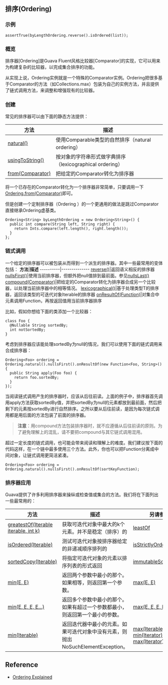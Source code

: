 ## 排序(Ordering)
### 示例
```
assertTrue(byLengthOrdering.reverse().isOrdered(list));
```
### 概览
排序器[Ordering]是Guava Fluent风格比较器[Comparator]的实现，它可以用来为构建复杂的比较器，以完成集合排序的功能。

从实现上说，Ordering实例就是一个特殊的Comparator实例。Ordering把很多基于Comparator的方法（如Collections.max）包装为自己的实例方法，并且提供了链式调用方法，来调整和增强现有的比较器。
### 创建
常见的排序器可以由下面的静态方法提供：

**方法**|**描述**
----------|--------------
[natural()](http://google.github.io/guava/releases/snapshot/api/docs/com/google/common/collect/Ordering.html#natural--)|使用Comparable类型的自然排序（natural ordering）
[usingToString()](http://google.github.io/guava/releases/snapshot/api/docs/com/google/common/collect/Ordering.html#usingToString--)|按对象的字符串形式做字典排序（lexicographical ordering）
[from(Comparator)](http://google.github.io/guava/releases/snapshot/api/docs/com/google/common/collect/Ordering.html#from-java.util.Comparator-)|把给定的Comparator转化为排序器

将一个已存在的Comparator转化为一个排序器非常简单，只要调用一下[Ordering.from(Comparator)](http://google.github.io/guava/releases/snapshot/api/docs/com/google/common/collect/Ordering.html#from-java.util.Comparator-)即可。

但是创建一个定制排序器（Ordering ）的一个更通用的做法是跳过Comparator直接继承Ordering虚基类。
```
Ordering<String> byLengthOrdering = new Ordering<String>() {
  public int compare(String left, String right) {
    return Ints.compare(left.length(), right.length());
  }
};
```
### 链式调用
一个给定的排序器可以被包装从而得到一个派生的排序器。其中一些最常用的变体包括：
**方法**|**描述**
----------|--------------
[reverse()](http://google.github.io/guava/releases/snapshot/api/docs/com/google/common/collect/Ordering.html#reverse--)|返回语义相反的排序器
[nullsFirst()](http://google.github.io/guava/releases/snapshot/api/docs/com/google/common/collect/Ordering.html#nullsFirst--)|使用当前排序器，但额外把null值排到最前面。参见[nullsLast()](http://google.github.io/guava/releases/snapshot/api/docs/com/google/common/collect/Ordering.html#nullsLast--)
[compound(Comparator)](http://google.github.io/guava/releases/snapshot/api/docs/com/google/common/collect/Ordering.html#compound-java.util.Comparator-)|把给定的Comparator转化为排序器合成另一个比较器，以处理当前排序器中的相等情况。
[lexicographical()](http://google.github.io/guava/releases/snapshot/api/docs/com/google/common/collect/Ordering.html#lexicographical--)|基于处理类型T的排序器，返回该类型的可迭代对象Iterable<T>的排序器
[onResultOf(Function)](http://google.github.io/guava/releases/snapshot/api/docs/com/google/common/collect/Ordering.html#onResultOf-com.google.common.base.Function-)|对集合中元素调用Function，再按返回值用当前排序器排序

比如，假如你想给下面的类添加一个比较器：
```
class Foo {
  @Nullable String sortedBy;
  int notSortedBy;
}
```
考虑到排序器应该能处理sortedBy为null的情况，我们可以使用下面的链式调用来合成排序器：
```
Ordering<Foo> ordering = Ordering.natural().nullsFirst().onResultOf(new Function<Foo, String>() {
  public String apply(Foo foo) {
    return foo.sortedBy;
  }
});
```

当阅读链式调用产生的排序器时，应该从后往前读。上面的例子中，排序器首先调用apply方法获取sortedBy值，并把sortedBy为null的元素都放到最前面，然后把剩下的元素按sortedBy进行自然排序。之所以要从后往前读，是因为每次链式调用都是用后面的方法包装了前面的排序器。

> **注意**：用compound方法包装排序器时，就不应遵循从后往前读的原则。为了避免理解上的混乱，请不要把compound与其它链式调用混用。

超过一定长度的链式调用，也可能会带来阅读和理解上的难度。我们建议按下面的代码这样，在一个链中最多使用三个方法。此外，你也可以把Function分离成中间对象，让链式调用更简洁紧凑。
```
Ordering<Foo> ordering = Ordering.natural().nullsFirst().onResultOf(sortKeyFunction);
```
### 排序器应用
Guava提供了许多利用排序器来操纵或检查值或集合的方法。我们将在下面列出一些最常用的：

**方法**|**描述**|**另请参见**  
----------|---------------|---------------
[greatestOf(Iterable iterable, int k)](http://google.github.io/guava/releases/snapshot/api/docs/com/google/common/collect/Ordering.html#greatestOf-java.lang.Iterable-int-)|获取可迭代对象中最大的k个元素。并不是稳定（排序）的|[leastOf](http://google.github.io/guava/releases/snapshot/api/docs/com/google/common/collect/Ordering.html#leastOf-java.lang.Iterable-int-)
[isOrdered(Iterable)](http://google.github.io/guava/releases/snapshot/api/docs/com/google/common/collect/Ordering.html#isOrdered-java.lang.Iterable-)|测试可迭代对象按排序器给定的非递减顺序排列的|[isStrictlyOrdered](http://google.github.io/guava/releases/snapshot/api/docs/com/google/common/collect/Ordering.html#isStrictlyOrdered-java.lang.Iterable-)
[sortedCopy(Iterable)](http://google.github.io/guava/releases/snapshot/api/docs/com/google/common/collect/Ordering.html#sortedCopy-java.lang.Iterable-)|将指定可迭代对象的元素以排序列表的形式返回|[immutableSortedCopy](http://google.github.io/guava/releases/snapshot/api/docs/com/google/common/collect/Ordering.html#immutableSortedCopy-java.lang.Iterable-)
[min(E, E)](http://google.github.io/guava/releases/snapshot/api/docs/com/google/common/collect/Ordering.html#min-E-E-)|返回两个参数中最小的那个。如果相等，则返回第一个参数。|[max(E, E)](http://google.github.io/guava/releases/snapshot/api/docs/com/google/common/collect/Ordering.html#max-E-E-)
[min(E, E, E, E...)](http://google.github.io/guava/releases/snapshot/api/docs/com/google/common/collect/Ordering.html#min-E-E-E-E...-)|返回多个参数中最小的那个。如果有超过一个参数都最小，则返回第一个最小的参数。|[max(E, E, E, E...)](http://google.github.io/guava/releases/snapshot/api/docs/com/google/common/collect/Ordering.html#max-E-E-E-E...-)
[min(Iterable)](http://google.github.io/guava/releases/snapshot/api/docs/com/google/common/collect/Ordering.html#min-java.lang.Iterable-)|返回迭代器中最小的元素。如果可迭代对象中没有元素，则抛出NoSuchElementException。|[max(Iterable)](http://google.github.io/guava/releases/snapshot/api/docs/com/google/common/collect/Ordering.html#max-java.lang.Iterable-), [min(Iterator)](http://google.github.io/guava/releases/snapshot/api/docs/com/google/common/collect/Ordering.html#min-java.util.Iterator-), [max(Iterator)](http://google.github.io/guava/releases/snapshot/api/docs/com/google/common/collect/Ordering.html#max-java.util.Iterator-)


## Reference
- [Ordering Explained](https://github.com/google/guava/wiki/OrderingExplained)